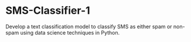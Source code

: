 # SMS-Classifier-1
Develop a text classification model to classify SMS as either spam or non-spam using data science techniques in Python.
